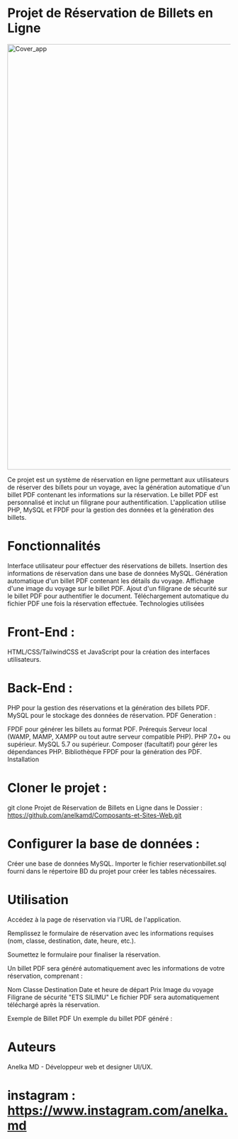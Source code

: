  # Projet de Réservation de Billets en Ligne

<img width="959" alt="Cover_app" src="https://github.com/user-attachments/assets/8fb89db9-0f5d-4eb4-9e26-52b6a5d556fd">

Ce projet est un système de réservation en ligne permettant aux utilisateurs de réserver des billets pour un voyage, avec la génération automatique d'un billet PDF contenant les informations sur la réservation. Le billet PDF est personnalisé et inclut un filigrane pour authentification. L'application utilise PHP, MySQL et FPDF pour la gestion des données et la génération des billets.

 # Fonctionnalités

Interface utilisateur pour effectuer des réservations de billets.
Insertion des informations de réservation dans une base de données MySQL.
Génération automatique d'un billet PDF contenant les détails du voyage.
Affichage d'une image du voyage sur le billet PDF.
Ajout d'un filigrane de sécurité sur le billet PDF pour authentifier le document.
Téléchargement automatique du fichier PDF une fois la réservation effectuée.
Technologies utilisées

 # Front-End :

HTML/CSS/TailwindCSS et JavaScript pour la création des interfaces utilisateurs.

# Back-End :

PHP pour la gestion des réservations et la génération des billets PDF.
MySQL pour le stockage des données de réservation.
PDF Generation :

FPDF pour générer les billets au format PDF.
Prérequis
Serveur local (WAMP, MAMP, XAMPP ou tout autre serveur compatible PHP).
PHP 7.0+ ou supérieur.
MySQL 5.7 ou supérieur.
Composer (facultatif) pour gérer les dépendances PHP.
Bibliothèque FPDF pour la génération des PDF.
Installation

# Cloner le projet :

git clone Projet de Réservation de Billets en Ligne dans le Dossier : https://github.com/anelkamd/Composants-et-Sites-Web.git

# Configurer la base de données :

Créer une base de données MySQL.
Importer le fichier reservationbillet.sql fourni dans le répertoire BD du projet pour créer les tables nécessaires.

 # Utilisation
Accédez à la page de réservation via l'URL de l'application.

Remplissez le formulaire de réservation avec les informations requises (nom, classe, destination, date, heure, etc.).

Soumettez le formulaire pour finaliser la réservation.

Un billet PDF sera généré automatiquement avec les informations de votre réservation, comprenant :

Nom
Classe
Destination
Date et heure de départ
Prix
Image du voyage
Filigrane de sécurité "ETS SILIMU"
Le fichier PDF sera automatiquement téléchargé après la réservation.

Exemple de Billet PDF
Un exemple du billet PDF généré :

# Auteurs

Anelka MD - Développeur web et designer UI/UX.

# instagram : https://www.instagram.com/anelka.md



